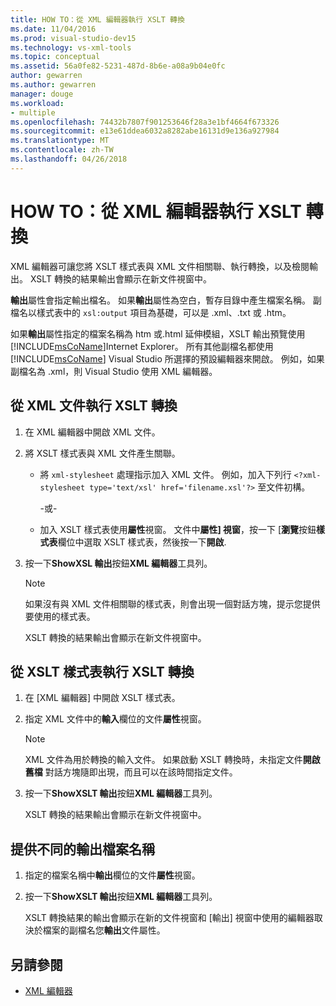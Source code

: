 ```yaml
---
title: HOW TO：從 XML 編輯器執行 XSLT 轉換
ms.date: 11/04/2016
ms.prod: visual-studio-dev15
ms.technology: vs-xml-tools
ms.topic: conceptual
ms.assetid: 56a0fe82-5231-487d-8b6e-a08a9b04e0fc
author: gewarren
ms.author: gewarren
manager: douge
ms.workload:
- multiple
ms.openlocfilehash: 74432b7807f901253646f28a3e1bf4664f673326
ms.sourcegitcommit: e13e61ddea6032a8282abe16131d9e136a927984
ms.translationtype: MT
ms.contentlocale: zh-TW
ms.lasthandoff: 04/26/2018
---
```

# <a name="how-to-execute-an-xslt-transformation-from-the-xml-editor"></a>HOW TO：從 XML 編輯器執行 XSLT 轉換

XML 編輯器可讓您將 XSLT 樣式表與 XML 文件相關聯、執行轉換，以及檢閱輸出。 XSLT 轉換的結果輸出會顯示在新文件視窗中。

**輸出**屬性會指定輸出檔名。 如果**輸出**屬性為空白，暫存目錄中產生檔案名稱。 副檔名以樣式表中的 `xsl:output` 項目為基礎，可以是 .xml、.txt 或 .htm。

如果**輸出**屬性指定的檔案名稱為 htm 或.html 延伸模組，XSLT 輸出預覽使用[!INCLUDE[msCoName](../xml-tools/includes/msconame_md.md)]Internet Explorer。 所有其他副檔名都使用 [!INCLUDE[msCoName](../xml-tools/includes/msconame_md.md)] Visual Studio 所選擇的預設編輯器來開啟。 例如，如果副檔名為 .xml，則 Visual Studio 使用 XML 編輯器。

## <a name="to-execute-an-xslt-transformation-from-an-xml-document"></a>從 XML 文件執行 XSLT 轉換

1.  在 XML 編輯器中開啟 XML 文件。

2.  將 XSLT 樣式表與 XML 文件產生關聯。

    -   將 `xml-stylesheet` 處理指示加入 XML 文件。 例如，加入下列行 `<?xml-stylesheet type='text/xsl' href='filename.xsl'?>` 至文件初構。

         -或-

    -   加入 XSLT 樣式表使用**屬性**視窗。 文件中**屬性] 視窗**，按一下 [**瀏覽**按鈕**樣式表**欄位中選取 XSLT 樣式表，然後按一下**開啟**.

3.  按一下**ShowXSL 輸出**按鈕**XML 編輯器**工具列。

    > [!NOTE]
    > 如果沒有與 XML 文件相關聯的樣式表，則會出現一個對話方塊，提示您提供要使用的樣式表。
    >
    >  XSLT 轉換的結果輸出會顯示在新文件視窗中。

## <a name="to-execute-an-xslt-transformation-from-an-xslt-style-sheet"></a>從 XSLT 樣式表執行 XSLT 轉換

1.  在 [XML 編輯器] 中開啟 XSLT 樣式表。

2.  指定 XML 文件中的**輸入**欄位的文件**屬性**視窗。

    > [!NOTE]
    > XML 文件為用於轉換的輸入文件。 如果啟動 XSLT 轉換時，未指定文件**開啟舊檔** 對話方塊隨即出現，而且可以在該時間指定文件。

3.  按一下**ShowXSLT 輸出**按鈕**XML 編輯器**工具列。

     XSLT 轉換的結果輸出會顯示在新文件視窗中。

## <a name="to-provide-a-different-output-file-name"></a>提供不同的輸出檔案名稱

1.  指定的檔案名稱中**輸出**欄位的文件**屬性**視窗。

2.  按一下**ShowXSLT 輸出**按鈕**XML 編輯器**工具列。

     XSLT 轉換結果的輸出會顯示在新的文件視窗和 [輸出] 視窗中使用的編輯器取決於檔案的副檔名您**輸出**文件屬性。

## <a name="see-also"></a>另請參閱

- [XML 編輯器](../xml-tools/xml-editor.md)